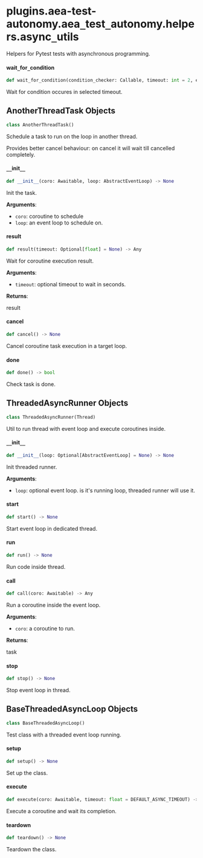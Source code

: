 <a id="plugins.aea-test-autonomy.aea_test_autonomy.helpers.async_utils"></a>

# plugins.aea-test-autonomy.aea`_`test`_`autonomy.helpers.async`_`utils

Helpers for Pytest tests with asynchronous programming.

<a id="plugins.aea-test-autonomy.aea_test_autonomy.helpers.async_utils.wait_for_condition"></a>

#### wait`_`for`_`condition

```python
def wait_for_condition(condition_checker: Callable, timeout: int = 2, error_msg: str = "Timeout", period: float = 0.001) -> None
```

Wait for condition occures in selected timeout.

<a id="plugins.aea-test-autonomy.aea_test_autonomy.helpers.async_utils.AnotherThreadTask"></a>

## AnotherThreadTask Objects

```python
class AnotherThreadTask()
```

Schedule a task to run on the loop in another thread.

Provides better cancel behaviour: on cancel it will wait till cancelled completely.

<a id="plugins.aea-test-autonomy.aea_test_autonomy.helpers.async_utils.AnotherThreadTask.__init__"></a>

#### `__`init`__`

```python
def __init__(coro: Awaitable, loop: AbstractEventLoop) -> None
```

Init the task.

**Arguments**:

- `coro`: coroutine to schedule
- `loop`: an event loop to schedule on.

<a id="plugins.aea-test-autonomy.aea_test_autonomy.helpers.async_utils.AnotherThreadTask.result"></a>

#### result

```python
def result(timeout: Optional[float] = None) -> Any
```

Wait for coroutine execution result.

**Arguments**:

- `timeout`: optional timeout to wait in seconds.

**Returns**:

result

<a id="plugins.aea-test-autonomy.aea_test_autonomy.helpers.async_utils.AnotherThreadTask.cancel"></a>

#### cancel

```python
def cancel() -> None
```

Cancel coroutine task execution in a target loop.

<a id="plugins.aea-test-autonomy.aea_test_autonomy.helpers.async_utils.AnotherThreadTask.done"></a>

#### done

```python
def done() -> bool
```

Check task is done.

<a id="plugins.aea-test-autonomy.aea_test_autonomy.helpers.async_utils.ThreadedAsyncRunner"></a>

## ThreadedAsyncRunner Objects

```python
class ThreadedAsyncRunner(Thread)
```

Util to run thread with event loop and execute coroutines inside.

<a id="plugins.aea-test-autonomy.aea_test_autonomy.helpers.async_utils.ThreadedAsyncRunner.__init__"></a>

#### `__`init`__`

```python
def __init__(loop: Optional[AbstractEventLoop] = None) -> None
```

Init threaded runner.

**Arguments**:

- `loop`: optional event loop. is it's running loop, threaded runner will use it.

<a id="plugins.aea-test-autonomy.aea_test_autonomy.helpers.async_utils.ThreadedAsyncRunner.start"></a>

#### start

```python
def start() -> None
```

Start event loop in dedicated thread.

<a id="plugins.aea-test-autonomy.aea_test_autonomy.helpers.async_utils.ThreadedAsyncRunner.run"></a>

#### run

```python
def run() -> None
```

Run code inside thread.

<a id="plugins.aea-test-autonomy.aea_test_autonomy.helpers.async_utils.ThreadedAsyncRunner.call"></a>

#### call

```python
def call(coro: Awaitable) -> Any
```

Run a coroutine inside the event loop.

**Arguments**:

- `coro`: a coroutine to run.

**Returns**:

task

<a id="plugins.aea-test-autonomy.aea_test_autonomy.helpers.async_utils.ThreadedAsyncRunner.stop"></a>

#### stop

```python
def stop() -> None
```

Stop event loop in thread.

<a id="plugins.aea-test-autonomy.aea_test_autonomy.helpers.async_utils.BaseThreadedAsyncLoop"></a>

## BaseThreadedAsyncLoop Objects

```python
class BaseThreadedAsyncLoop()
```

Test class with a threaded event loop running.

<a id="plugins.aea-test-autonomy.aea_test_autonomy.helpers.async_utils.BaseThreadedAsyncLoop.setup"></a>

#### setup

```python
def setup() -> None
```

Set up the class.

<a id="plugins.aea-test-autonomy.aea_test_autonomy.helpers.async_utils.BaseThreadedAsyncLoop.execute"></a>

#### execute

```python
def execute(coro: Awaitable, timeout: float = DEFAULT_ASYNC_TIMEOUT) -> Any
```

Execute a coroutine and wait its completion.

<a id="plugins.aea-test-autonomy.aea_test_autonomy.helpers.async_utils.BaseThreadedAsyncLoop.teardown"></a>

#### teardown

```python
def teardown() -> None
```

Teardown the class.

